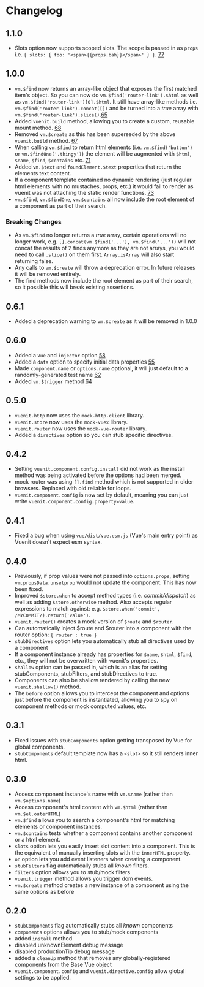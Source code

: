# Changelog

## 1.1.0
- Slots option now supports scoped slots. The scope is passed in as `props` i.e. `{ slots: { foo: '<span>{{props.bah}}</span>' } }`. [77](https://github.com/jackmellis/vuenit/issues/77)

## 1.0.0
- `vm.$find` now returns an array-like object that exposes the first matched item's object. So you can now do `vm.$find('router-link').$html` as well as `vm.$find('router-link')[0].$html`. It still have array-like methods i.e. `vm.$find('router-link').concat([])` and be turned into a *true* array with `vm.$find('router-link').slice()`.[65](https://github.com/jackmellis/vuenit/issues/65)
- Added `vuenit.build` method, allowing you to create a custom, reusable mount method. [68](https://github.com/jackmellis/vuenit/issues/68)
- Removed `vm.$create` as this has been superseded by the above `vuenit.build` method. [67](https://github.com/jackmellis/vuenit/issues/67)
- When calling `vm.$find` to return html elements (i.e. `vm.$find('button')` or `vm.$findOne('.thingy')`) the element will be augmented with `$html`, `$name`, `$find`, `$contains` etc. [71](https://github.com/jackmellis/vuenit/issues/71)
- Added `vm.$text` and `foundElement.$text` properties that return the elements text content.
- If a component template contained no dynamic rendering (just regular html elements with no mustaches, props, etc.) it would fail to render as vuenit was not attaching the static render functions. [73](https://github.com/jackmellis/vuenit/issues/73)
- `vm.$find`, `vm.$findOne`, `vm.$contains` all now include the root element of a component as part of their search.


### Breaking Changes
- As `vm.$find` no longer returns a *true* array, certain operations will no longer work, e.g. `[].concat(vm.$find('...'), vm.$find('...'))` will not concat the results of 2 finds anymore as they are not arrays, you would need to call `.slice()` on them first. `Array.isArray` will also start returning false.
- Any calls to `vm.$create` will throw a deprecation error. In future releases it will be removed entirely.
- The find methods now include the root element as part of their search, so it possible this will break existing assertions.

## 0.6.1
- Added a deprecation warning to `vm.$create` as it will be removed in 1.0.0

## 0.6.0
- Added a `Vue` and `injector` option [58](https://github.com/jackmellis/vuenit/issues/58)
- Added a `data` option to specify initial data properties [55](https://github.com/jackmellis/vuenit/issues/55)
- Made `component.name` or `options.name` optional, it will just default to a randomly-generated test name [62](https://github.com/jackmellis/vuenit/issues/62)
- Added `vm.$trigger` method [64](https://github.com/jackmellis/vuenit/issues/64)

## 0.5.0
- `vuenit.http` now uses the `mock-http-client` library.
- `vuenit.store` now uses the `mock-vuex` library.
- `vuenit.router` now uses the `mock-vue-router` library.
- Added a `directives` option so you can stub specific directives.

## 0.4.2
- Setting `vuenit.component.config.install` did not work as the install method was being activated before the options had been merged.
- mock router was using `[].find` method which is not supported in older browsers. Replaced with old reliable for loops.
- `vuenit.component.config` is now set by default, meaning you can just write `vuenit.component.config.property=value`.

## 0.4.1
- Fixed a bug when using `vue/dist/vue.esm.js` (Vue's main entry point) as Vuenit doesn't expect esm syntax.

## 0.4.0
- Previously, if prop values were not passed into `options.props`, setting `vm.propsData.unsetprop` would not update the component. This has now been fixed.
- Improved `$store.when` to accept method types (i.e. *commit/dispatch*) as well as adding `$store.otherwise` method. Also accepts regular expressions to match against: e.g. `$store.when('commit', /MYCOMMIT/).return('value')`.
- `vuenit.router()` creates a mock version of `$route` and `$router`.
- Can automatically inject $route and $router into a component with the router option: `{ router : true }`  
- `stubDirectives` option lets you automatically stub all directives used by a component
- If a component instance already has properties for `$name`, `$html`, `$find`, etc., they will not be overwritten with vuenit's properties.
- `shallow` option can be passed in, which is an alias for setting stubComponents, stubFilters, and stubDirectives to true.
- Components can also be shallow rendered by calling the new `vuenit.shallow()` method.
- The `before` option allows you to intercept the component and options just before the component is instantiated, allowing you to spy on component methods or mock computed values, etc.

## 0.3.1
- Fixed issues with `stubComponents` option getting transposed by Vue for global components.
- `stubComponents` default template now has a `<slot>` so it still renders inner html.

## 0.3.0
- Access component instance's name with `vm.$name` (rather than `vm.$options.name`)  
- Access component's html content with `vm.$html` (rather than `vm.$el.outerHTML`)
- `vm.$find` allows you to search a component's html for matching elements or component instances.
- `vm.$contains` tests whether a component contains another component or a html element.
- `slots` option lets you easily insert slot content into a component. This is the equivalent of manually inserting slots with the `innerHTML` property.
- `on` option lets you add event listeners when creating a component.
- `stubFilters` flag automatically stubs all *known* filters.
- `filters` option allows you to stub/mock filters
- `vuenit.trigger` method allows you trigger dom events.
- `vm.$create` method creates a new instance of a component using the same options as before

## 0.2.0
- `stubComponents` flag automatically stubs all *known* components  
- `components` options allows you to stub/mock components  
- added `install` method  
- disabled unknownElement debug message  
- disabled productionTip debug message  
- added a `cleanUp` method that removes any globally-registered components from the Base Vue object  
- `vuenit.component.config` and `vuenit.directive.config` allow global settings to be applied.  
